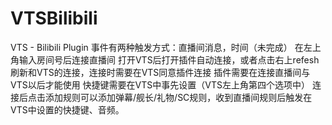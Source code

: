 # VTSBilibili
VTS - Bilibili Plugin
事件有两种触发方式：直播间消息，时间（未完成）
在左上角输入房间号后连接直播间
打开VTS后打开插件自动连接，或者点击右上refesh刷新和VTS的连接，连接时需要在VTS同意插件连接
插件需要在连接直播间与VTS以后才能使用
快捷键需要在VTS中事先设置（VTS左上角第四个选项中）
连接后点击添加规则可以添加弹幕/舰长/礼物/SC规则，收到直播间规则后触发在VTS中设置的快捷键、音频。
